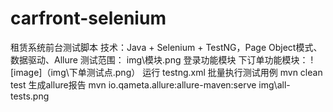 # carfront-selenium
租赁系统前台测试脚本
技术：Java + Selenium + TestNG，Page Object模式、数据驱动、Allure
测试范围：
img\模块.png
登录功能模块
下订单功能模块：
![image]（img\下单测试点.png）
运行
testng.xml
批量执行测试用例
mvn clean test
生成allure报告
mvn io.qameta.allure:allure-maven:serve
img\all-tests.png
